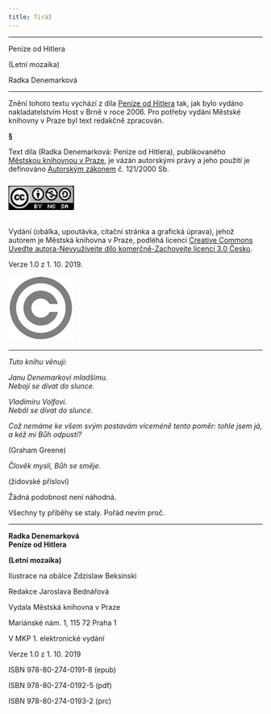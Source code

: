 ```yaml
---
title: Tiráž
---
```


***

Peníze od Hitlera

(Letní mozaika)

Radka Denemarková


***

Znění tohoto textu vychází z díla [Peníze od Hitlera](https://search.mlp.cz/cz/titul/penize-od-hitlera/2531355/) tak, jak bylo vydáno nakladatelstvím Host v Brně v roce 2006. Pro potřeby vydání Městské knihovny v Praze byl text redakčně zpracován.

**§**

Text díla (Radka Denemarková: Peníze od Hitlera), publikovaného [Městskou knihovnou v Praze](https://www.mlp.cz/cz/), je vázán autorskými právy a jeho použití je definováno [Autorským zákonem](https://www.mkcr.cz/predpisy-zakonu-709.html) č. 121/2000 Sb.

[![image001.jpg](./resources/image001_fmt.jpeg)](https://creativecommons.org/licenses/by-nc-sa/3.0/cz/)

Vydání (obálka, upoutávka, citační stránka a grafická úprava), jehož autorem je Městská knihovna v Praze, podléhá licenci [Creative Commons Uveďte autora-Nevyužívejte dílo komerčně-Zachovejte licenci 3.0 Česko](https://creativecommons.org/licenses/by-nc-sa/3.0/cz/).

Verze 1.0 z 1. 10. 2019.

  

![image002.jpg](./resources/image002_fmt.jpeg)


***

_Tuto knihu věnuji:_

_Janu Denemarkovi mladšímu.  
Nebojí se dívat do slunce._

_Vladimíru Volfovi.  
Nebál se dívat do slunce._

_Což nemáme ke všem svým postavám víceméně tento poměr: tohle jsem já, a kéž mi Bůh odpustí?_

(Graham Greene)

_Člověk myslí, Bůh se směje._

(židovské přísloví)

Žádná podobnost není náhodná.

Všechny ty příběhy se staly. Pořád nevím proč.


***

**Radka Denemarková  
Peníze od Hitlera**

**(Letní mozaika)**

  

Ilustrace na obálce Zdzislaw Beksinski

Redakce Jaroslava Bednářová

  

Vydala Městská knihovna v Praze

Mariánské nám. 1, 115 72 Praha 1

  

V MKP 1. elektronické vydání

Verze 1.0 z 1. 10. 2019

  

ISBN 978-80-274-0191-8 (epub)

ISBN 978-80-274-0192-5 (pdf)

ISBN 978-80-274-0193-2 (prc)
